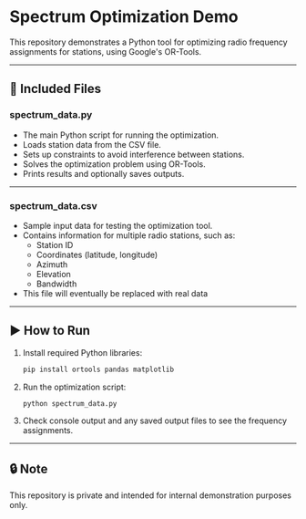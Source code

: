 # Spectrum Optimization Demo

This repository demonstrates a Python tool for optimizing radio frequency assignments for stations, using Google's OR-Tools.

---

## 📂 Included Files

### spectrum_data.py

- The main Python script for running the optimization.
- Loads station data from the CSV file.
- Sets up constraints to avoid interference between stations.
- Solves the optimization problem using OR-Tools.
- Prints results and optionally saves outputs.

---

### spectrum_data.csv

- Sample input data for testing the optimization tool.
- Contains information for multiple radio stations, such as:
  - Station ID
  - Coordinates (latitude, longitude)
  - Azimuth
  - Elevation
  - Bandwidth
- This file will eventually be replaced with real data

---

## ▶️ How to Run

1. Install required Python libraries:

    ```bash
    pip install ortools pandas matplotlib
    ```

2. Run the optimization script:

    ```bash
    python spectrum_data.py
    ```

3. Check console output and any saved output files to see the frequency assignments.

---

## 🔒 Note

This repository is private and intended for internal demonstration purposes only.
